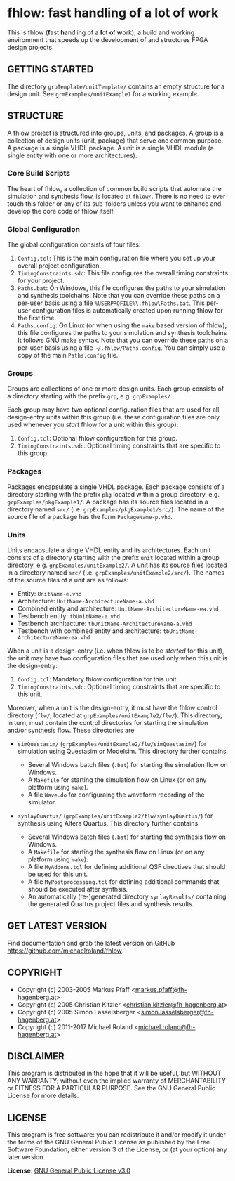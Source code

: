 # fhlow: fast handling of a lot of work

This is fhlow (**f**ast **h**andling of a **l**ot **o**f **w**ork), a build and working
environment that speeds up the development of and structures FPGA design projects.


## GETTING STARTED
The directory `grpTemplate/unitTemplate/` contains an empty structure for a design
unit. See `grmExamples/unitExample1` for a working example.


## STRUCTURE

A fhlow project is structured into groups, units, and packages. A group is a
collection of design units (unit, package) that serve one common purpose. A
package is a single VHDL package. A unit is a single VHDL module (a single
entity with one or more architectures).

### Core Build Scripts

The heart of fhlow, a collection of common build scripts that automate the simulation
and synthesis flow, is located at `fhlow/`. There is no need to ever touch this folder
or any of its sub-folders unless you want to enhance and develop the core code of
fhlow itself.

### Global Configuration

The global configuration consists of four files:

1. `Config.tcl`: This is the main configuration file where you set up your overall
   project configuration.
2. `TimingConstraints.sdc`: This file configures the overall timing constraints
   for your project.
3. `Paths.bat`: On Windows, this file configures the paths to your simulation and
   synthesis toolchains. Note that you can override these paths on a per-user basis
   using a file `%USERPROFILE%\.fhlow\Paths.bat`. This per-user configuration files is
   automatically created upon running fhlow for the first time.
4. `Paths.config`: On Linux (or when using the `make` based version of fhlow), this
   file configures the paths to your simulation and synthesis toolchains It follows
   GNU make syntax. Note that you can override these paths on a per-user basis using
   a file `~/.fhlow/Paths.config`. You can simply use a copy of the main `Paths.config`
   file.

### Groups

Groups are collections of one or more design units. Each group consists of a
directory starting with the prefix `grp`, e.g. `grpExamples/`.

Each group may have two optional configuration files that are used for all
design-entry units within this group (i.e. these configuration files are only used
whenever you *start* fhlow for a unit within this group):

1. `Config.tcl`: Optional fhlow configuration for this group.
2. `TimingConstraints.sdc`: Optional timing constraints that are specific to this group.

### Packages

Packages encapsulate a single VHDL package. Each package consists of a directory
starting with the prefix `pkg` located within a group directory, e.g.
`grpExamples/pkgExample1/`. A package has its source files located in a directory
named `src/` (i.e. `grpExamples/pkgExample1/src/`). The name of the source file of
a package has the form `PackageName-p.vhd`.

### Units

Units encapsulate a single VHDL entity and its architectures. Each unit consists
of a directory starting with the prefix `unit` located within a group directory,
e.g. `grpExamples/unitExample2/`. A unit has its source files located in a directory
named `src/` (i.e. `grpExamples/unitExample2/src/`). The names of the source files
of a unit are as follows:

- Entity: `UnitName-e.vhd`
- Architecture: `UnitName-ArchitectureName-a.vhd`
- Combined entity and architecture: `UnitName-ArchitectureName-ea.vhd`
- Testbench entity: `tbUnitName-e.vhd`
- Testbench architecture: `tbUnitName-ArchitectureName-a.vhd`
- Testbench with combined entity and architecture: `tbUnitName-ArchitectureName-ea.vhd`

When a unit is a design-entry (i.e. when fhlow is to be *started* for this unit),
the unit may have two configuration files that are used only when this unit is the
design-entry:

1. `Config.tcl`: Mandatory fhlow configuration for this unit.
2. `TimingConstraints.sdc`: Optional timing constraints that are specific to this unit.

Moreover, when a unit is the design-entry, it must have the fhlow control directory
(`flw/`, located at `grpExamples/unitExample2/flw/`). This directory, in turn, must
contain the control directories for starting the simulation and/or synthesis flow.
These directories are

- `simQuestasim/` (`grpExamples/unitExample2/flw/simQuestasim/`) for simulation using
  Questasim or Modelsim. This directory further contains
  - Several Windows batch files (`.bat`) for starting the simulation flow on Windows.
  - A `Makefile` for starting the simulation flow on Linux (or on any platform using `make`).
  - A file `Wave.do` for configuraing the waveform recording of the simulator.


- `synlayQuartus/` (`grpExamples/unitExample2/flw/synlayQuartus/`) for synthesis using
  Altera Quartus. This directory further contains
  - Several Windows batch files (`.bat`) for starting the synthesis flow on Windows.
  - A `Makefile` for starting the synthesis flow on Linux (or on any platform using `make`).
  - A file `MyAddons.tcl` for defining additional QSF directives that should be used for this
    unit.
  - A file `MyPostprocessing.tcl` for defining additional commands that should be executed
    after synthsis.
  - An automatically (re-)generated directory `synlayResults/` containing the generated
    Quartus project files and synthesis results.


## GET LATEST VERSION

Find documentation and grab the latest version on GitHub
<https://github.com/michaelroland/fhlow>


## COPYRIGHT

- Copyright (c) 2003-2005 Markus Pfaff <<markus.pfaff@fh-hagenberg.at>>
- Copyright (c) 2005 Christian Kitzler <<christian.kitzler@fh-hagenberg.at>>
- Copyright (c) 2005 Simon Lasselsberger <<simon.lasselsberger@fh-hagenberg.at>>
- Copyright (c) 2011-2017 Michael Roland <<michael.roland@fh-hagenberg.at>>


## DISCLAIMER

This program is distributed in the hope that it will be useful,
but WITHOUT ANY WARRANTY; without even the implied warranty of
MERCHANTABILITY or FITNESS FOR A PARTICULAR PURPOSE.  See the
GNU General Public License for more details.


## LICENSE

This program is free software: you can redistribute it and/or modify
it under the terms of the GNU General Public License as published by
the Free Software Foundation, either version 3 of the License, or
(at your option) any later version.

**License**: [GNU General Public License v3.0](http://www.gnu.org/licenses/gpl-3.0.txt)
